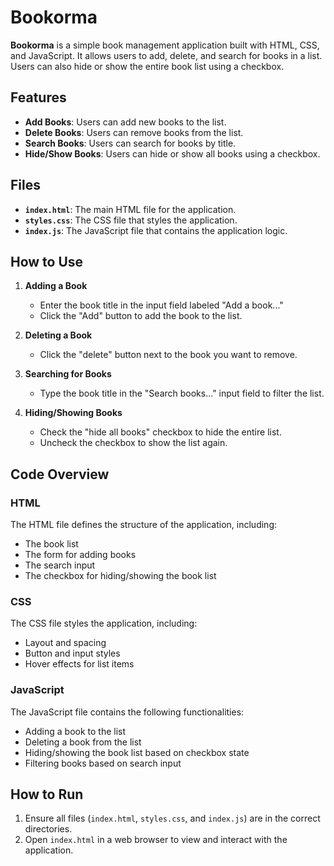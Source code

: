 # Bookorma

**Bookorma** is a simple book management application built with HTML, CSS, and JavaScript. It allows users to add, delete, and search for books in a list. Users can also hide or show the entire book list using a checkbox.

## Features

- **Add Books**: Users can add new books to the list.
- **Delete Books**: Users can remove books from the list.
- **Search Books**: Users can search for books by title.
- **Hide/Show Books**: Users can hide or show all books using a checkbox.

## Files

- **`index.html`**: The main HTML file for the application.
- **`styles.css`**: The CSS file that styles the application.
- **`index.js`**: The JavaScript file that contains the application logic.

## How to Use

1. **Adding a Book**
   - Enter the book title in the input field labeled "Add a book..."
   - Click the "Add" button to add the book to the list.

2. **Deleting a Book**
   - Click the "delete" button next to the book you want to remove.

3. **Searching for Books**
   - Type the book title in the "Search books..." input field to filter the list.

4. **Hiding/Showing Books**
   - Check the "hide all books" checkbox to hide the entire list.
   - Uncheck the checkbox to show the list again.

## Code Overview

### HTML

The HTML file defines the structure of the application, including:
- The book list
- The form for adding books
- The search input
- The checkbox for hiding/showing the book list

### CSS

The CSS file styles the application, including:
- Layout and spacing
- Button and input styles
- Hover effects for list items

### JavaScript

The JavaScript file contains the following functionalities:
- Adding a book to the list
- Deleting a book from the list
- Hiding/showing the book list based on checkbox state
- Filtering books based on search input

## How to Run

1. Ensure all files (`index.html`, `styles.css`, and `index.js`) are in the correct directories.
2. Open `index.html` in a web browser to view and interact with the application.

